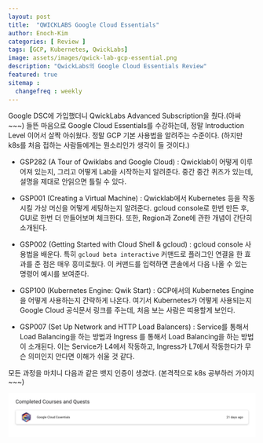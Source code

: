 ```yaml
---
layout: post
title:  "QWICKLABS Google Cloud Essentials"
author: Enoch-Kim
categories: [ Review ]
tags: [GCP, Kubernetes, QwickLabs]
image: assets/images/qwick-lab-gcp-essential.png
description: "QwickLabs의 Google Cloud Essentials Review"
featured: true
sitemap :
  changefreq : weekly
---
```


Google DSC에 가입했더니 QwickLabs Advanced Subscription을 줬다.(아싸~~~)
들뜬 마음으로 Google Cloud Essentials를 수강하는데, 정말 Introduction Level 이어서 살짝 아쉬웠다. 정말 GCP 기본 사용법을 알려주는 수준이다.
(하지만 k8s를 처음 접하는 사람들에게는 뭔소리인가 생각이 들 것이다.)

- GSP282 (A Tour of Qwiklabs and Google Cloud) : Qwicklab이 어떻게 이루어져 있는지, 그리고 어떻게 Lab을 시작하는지 알려준다. 중간 중간 퀴즈가 있는데, 설명을 제대로 안읽으면 틀릴 수 있다.

- GSP001 (Creating a Virtual Machine) : Qwicklab에서 Kubernetes 등을 작동시킬 가상 머신을 어떻게 세팅하는지 알려준다. gcloud console로 한번 만든 후, GUI로 한번 더 만들어보며 체크한다. 또한, Region과 Zone에 관한 개념이 간단히 소개된다.

- GSP002 (Getting Started with Cloud Shell & gcloud) : gcloud console 사용법을 배운다. 특히 `gcloud beta interactive` 커맨드로 플러그인 연결을 한 효과를 준 점은 매우 흥미로웠다. 이 커맨드를 입력하면 콘솔에서 다음 나올 수 있는 명령어 예시를 보여준다.

- GSP100 (Kubernetes Engine: Qwik Start) : GCP에서의 Kubernetes Engine을 어떻게 사용하는지 간략하게 나온다. 여기서 Kubernetes가 어떻게 사용되는지 Google Cloud 공식문서 링크를 주는데, 처음 보는 사람은 띠용할게 보인다.

- GSP007 (Set Up Network and HTTP Load Balancers) : Service를 통해서 Load Balancing을 하는 방법과 Ingress 를 통해서 Load Balancing을 하는 방법이 소개된다. 이는 Service가 L4에서 작동하고, Ingress가 L7에서 작동한다가 무슨 의미인지 안다면 이해가 쉬울 것 같다.

모든 과정을 마치니 다음과 같은 뱃지 인증이 생겼다. (본격적으로 k8s 공부하러 가야지~~~)

![Capture](../assets/images/qwick-lab-gcp-essential-result.png)
